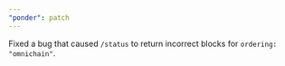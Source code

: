 ```yaml
---
"ponder": patch
---
```


Fixed a bug that caused `/status` to return incorrect blocks for `ordering: "omnichain"`.
